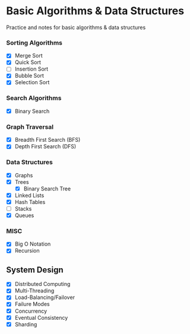 # Basic Algorithms & Data Structures

Practice and notes for basic algorithms & data structures

### Sorting Algorithms
- [x] Merge Sort
- [x] Quick Sort
- [ ] Insertion Sort
- [x] Bubble Sort
- [x] Selection Sort

### Search Algorithms
- [x] Binary Search

### Graph Traversal
- [x] Breadth First Search (BFS)
- [x] Depth First Search (DFS)

### Data Structures 
- [x] Graphs
- [x] Trees
  - [x] Binary Search Tree
- [x] Linked Lists
- [x] Hash Tables
- [ ] Stacks 
- [x] Queues

### MISC
- [x] Big O Notation
- [x] Recursion

## System Design
- [x] Distributed Computing
- [x] Multi-Threading
- [x] Load-Balancing/Failover 
- [x] Failure Modes 
- [x] Concurrency
- [x] Eventual Consistency
- [x] Sharding
